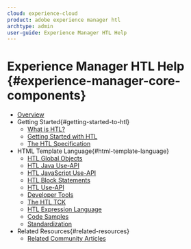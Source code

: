 ```yaml
---
cloud: experience-cloud
product: adobe experience manager htl
archtype: admin
user-guide: Experience Manager HTL Help
---
```


# Experience Manager HTL Help {#experience-manager-core-components}

+ [Overview](overview.md)
+ Getting Started{#getting-started-to-htl}
  + [What is HTL?](update.md)
  + [Getting Started with HTL](getting-started.md)
  + [The HTL Specification](htl-specification.md)
+ HTML Template Language{#html-template-language}
  + [HTL Global Objects](global-objects.md)
  + [HTL Java Use-API](use-api-java.md)
  + [HTL JavaScript Use-API](use-api-javascript.md)
  + [HTL Block Statements](block-statements.md)
  + [HTL Use-API](use-api.md)
  + [Developer Tools](dev-tools.md)
  + [The HTL TCK](htl-tck.md)
  + [HTL Expression Language](expression-language.md)
  + [Code Samples](code-samples.md)
  + [Standardization](standardization.md)
+ Related Resources{#related-resources}
  + [Related Community Articles](related-community-articles.md)
